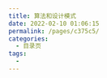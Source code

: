 ```yaml
---
title: 算法和设计模式
date: 2022-02-10 01:06:15
permalink: /pages/c375c5/
categories:
  - 目录页
tags:
  - 
---
```

